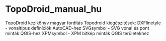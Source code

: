 # TopoDroid_manual_hu
TopoDroid kézikönyv magyar fordítás
Topodroid kiegészítések:
DXFlinetyle - vonaltípus definíciók AutoCAD-hez
SVGsymbol - SVG vonal és pont minták QGIS-hez
XPMsymbol - XPM bitkép minták QGIS területekhez
